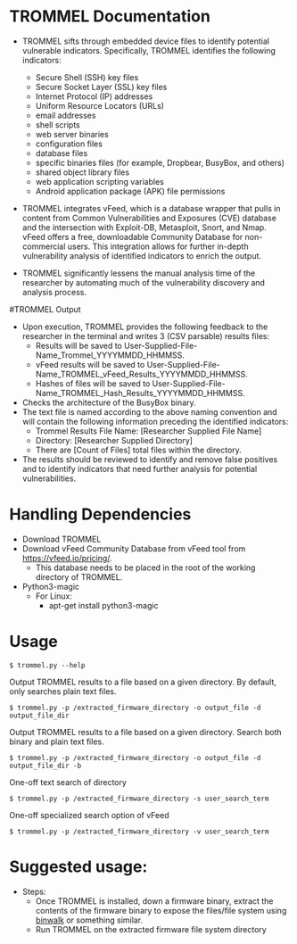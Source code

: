 # TROMMEL Documentation
* TROMMEL sifts through embedded device files to identify potential vulnerable indicators. Specifically, TROMMEL identifies the following indicators:
	* Secure Shell (SSH) key files
	* Secure Socket Layer (SSL) key files
	* Internet Protocol (IP) addresses
	* Uniform Resource Locators (URLs)
	* email addresses
	* shell scripts
	* web server binaries
	* configuration files
	* database files
	* specific binaries files (for example, Dropbear, BusyBox, and others)
	* shared object library files
	* web application scripting variables
	* Android application package (APK) file permissions

* TROMMEL integrates vFeed, which is a database wrapper that pulls in content from Common Vulnerabilities and Exposures (CVE) database and the intersection with Exploit-DB, Metasploit, Snort, and Nmap. vFeed offers a free, downloadable Community Database for non-commercial users. This integration allows for further in-depth vulnerability analysis of identified indicators to enrich the output.

* TROMMEL significantly lessens the manual analysis time of the researcher by automating much of the vulnerability discovery and analysis process.

#TROMMEL Output
* Upon execution, TROMMEL provides the following feedback to the researcher in the terminal and writes 3 (CSV parsable) results files:
	* Results will be saved to User-Supplied-File-Name_Trommel_YYYYMMDD_HHMMSS.
	* vFeed results will be saved to User-Supplied-File-Name_TROMMEL_vFeed_Results_YYYYMMDD_HHMMSS.
	* Hashes of files will be saved to User-Supplied-File-Name_TROMMEL_Hash_Results_YYYYMMDD_HHMMSS.
* Checks the architecture of the BusyBox binary.
* The text file is named according to the above naming convention and will contain the following information preceding the identified indicators:
	* Trommel Results File Name: [Researcher Supplied File Name]
	* Directory: [Researcher Supplied Directory]
	* There are [Count of Files] total files within the directory.
* The results should be reviewed to identify and remove false positives and to identify indicators that need further analysis for potential vulnerabilities.


# Handling Dependencies
* Download TROMMEL
* Download vFeed Community Database from vFeed tool from https://vfeed.io/pricing/.
	* This database needs to be placed in the root of the working directory of TROMMEL.
* Python3-magic
	* For Linux:
		* apt-get install python3-magic

# Usage
```
$ trommel.py --help
```
Output TROMMEL results to a file based on a given directory. By default, only searches plain text files.
```
$ trommel.py -p /extracted_firmware_directory -o output_file -d output_file_dir
```
Output TROMMEL results to a file based on a given directory. Search both binary and plain text files.
```
$ trommel.py -p /extracted_firmware_directory -o output_file -d output_file_dir -b
```
One-off text search of directory
```
$ trommel.py -p /extracted_firmware_directory -s user_search_term
```
One-off specialized search option of vFeed
```
$ trommel.py -p /extracted_firmware_directory -v user_search_term
```


# Suggested usage:
* Steps:
	* Once TROMMEL is installed, down a firmware binary, extract the contents of the firmware binary to expose the files/file system using [binwalk](https://github.com/devttys0/binwalk) or something similar.
	* Run TROMMEL on the extracted firmware file system directory
